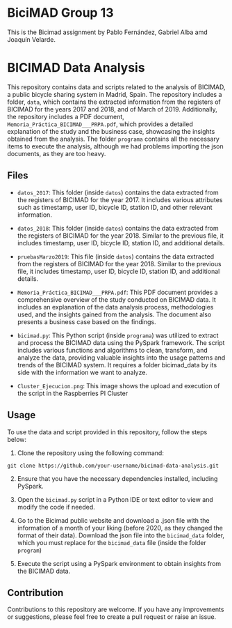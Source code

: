 # BiciMAD Group 13

This is the Bicimad assignment by Pablo Fernández, Gabriel Alba amd Joaquín Velarde.


# BICIMAD Data Analysis

This repository contains data and scripts related to the analysis of BICIMAD, a public bicycle sharing system in Madrid, Spain. The repository includes a folder, `data`, which contains the extracted information from the registers of BICIMAD for the years 2017 and 2018, and of March of 2019. Additionally, the repository includes a PDF document, `Memoria_Práctica_BICIMAD___PRPA.pdf`, which provides a detailed explanation of the study and the business case, showcasing the insights obtained from the analysis. The folder `programa` contains all the necessary items to execute the analysis, although we had problems importing the json documents, as they are too heavy. 

## Files

- `datos_2017`: This folder (inside `datos`) contains the data extracted from the registers of BICIMAD for the year 2017. It includes various attributes such as timestamp, user ID, bicycle ID, station ID, and other relevant information.

- `datos_2018`: This folder (inside `datos`) contains the data extracted from the registers of BICIMAD for the year 2018. Similar to the previous file, it includes timestamp, user ID, bicycle ID, station ID, and additional details.

- `pruebasMarzo2019`: This file (inside `datos`) contains the data extracted from the registers of BICIMAD for the year 2018. Similar to the previous file, it includes timestamp, user ID, bicycle ID, station ID, and additional details.

- `Memoria_Práctica_BICIMAD___PRPA.pdf`: This PDF document provides a comprehensive overview of the study conducted on BICIMAD data. It includes an explanation of the data analysis process, methodologies used, and the insights gained from the analysis. The document also presents a business case based on the findings.

- `bicimad.py`: This Python script (inside `programa`) was utilized to extract and process the BICIMAD data using the PySpark framework. The script includes various functions and algorithms to clean, transform, and analyze the data, providing valuable insights into the usage patterns and trends of the BICIMAD system.
It requires a folder bicimad_data by its side with the information we want to analyze. 

- `Cluster_Ejecucion.png`: This image shows the upload and execution of the script in the Raspberries PI Cluster

## Usage

To use the data and script provided in this repository, follow the steps below:

1. Clone the repository using the following command:

```
git clone https://github.com/your-username/bicimad-data-analysis.git
```

2. Ensure that you have the necessary dependencies installed, including PySpark.

3. Open the `bicimad.py` script in a Python IDE or text editor to view and modify the code if needed.

4. Go to the Bicimad public website and download a .json file with the information of a month of your liking (before 2020, as they changed the format of their data). Download the json file into the `bicimad_data` folder, which you must replace for the `bicimad_data` file (inside the folder `program`)

5. Execute the script using a PySpark environment to obtain insights from the BICIMAD data.

## Contribution

Contributions to this repository are welcome. If you have any improvements or suggestions, please feel free to create a pull request or raise an issue.
